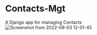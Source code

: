# Contacts-Mgt
A Django app for managing Contacts
![Screenshot from 2022-09-03 12-01-45](https://user-images.githubusercontent.com/107704916/188266882-08fc48c8-0332-49a2-8a0a-a8a4fd69fbd2.png)
